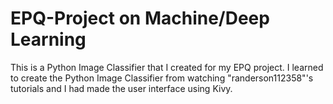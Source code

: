 # EPQ-Project on Machine/Deep Learning

This is a Python Image Classifier that I created for my EPQ project. I learned to create the Python Image Classifier from watching "randerson112358"'s tutorials and I had made the user interface using Kivy.
